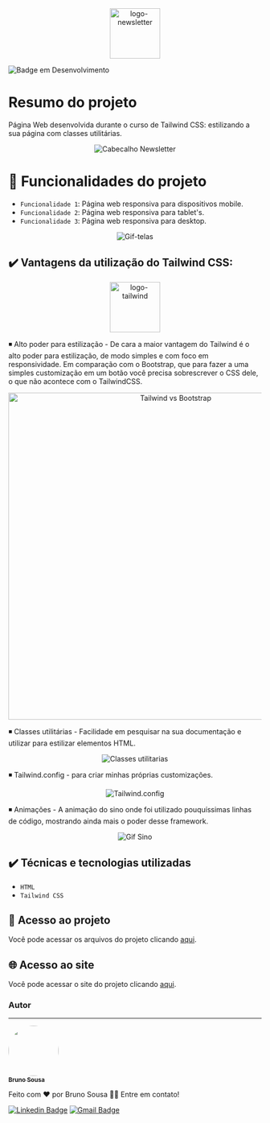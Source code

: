 <div align="center">

<img src="https://github.com/brunornsousa92/aluranewsletter/assets/17336588/620810fe-5f41-423b-be36-1175a948ca1d" alt="logo-newsletter" width="100"/>

</div>

![Badge em Desenvolvimento](https://img.shields.io/badge/STATUS-FINALIZADO-blue)

# Resumo do projeto
Página Web desenvolvida durante o curso de Tailwind CSS: estilizando a sua página com classes utilitárias.

<div align="center"> 

![Cabecalho Newsletter](https://github.com/brunornsousa92/aluranewsletter/assets/17336588/112a158e-c2f4-4894-ae68-c271ef61cff4)


</div>

# :hammer: Funcionalidades do projeto

- `Funcionalidade 1`: Página web responsiva para dispositivos mobile.
- `Funcionalidade 2`: Página web responsiva para tablet's.
- `Funcionalidade 3`: Página web responsiva para desktop.

<div align="center">

![Gif-telas](https://github.com/brunornsousa92/aluranewsletter/assets/17336588/6c3abb21-680e-47e5-b620-a64015138270)

</div>

## ✔️ Vantagens da utilização do Tailwind CSS:

<div align="center" >

<img src="https://github.com/brunornsousa92/aluranewsletter/assets/17336588/decfba20-1600-4418-9bc7-789d5b03363a" alt="logo-tailwind" width="100"/>

</div> 

◾ Alto poder para estilização - De cara a maior vantagem do Tailwind é o alto poder para estilização, de modo simples e com foco em responsividade. Em comparação com o Bootstrap, que para fazer a uma simples customização em um botão você precisa sobrescrever o CSS dele, o que não acontece com o TailwindCSS.

<div align="center" >

<img src="https://github.com/brunornsousa92/aluranewsletter/assets/17336588/c809b8b0-02d2-4b51-9f31-e53121484404" width="650" alt="Tailwind vs Bootstrap" >

</div> 

◾ Classes utilitárias - Facilidade em pesquisar na sua documentação e utilizar para estilizar elementos HTML.

<div align="center">

![Classes utilitarias](https://github.com/brunornsousa92/aluranewsletter/assets/17336588/49200033-121e-4ac1-8437-2998ccee3fce)

 
</div>

◾ Tailwind.config - para criar minhas próprias customizações.

<div align="center">

![Tailwind.config](https://github.com/brunornsousa92/aluranewsletter/assets/17336588/6a2cbc3a-5907-4c34-8d3d-32466e2cc296)
 
</div>

◾ Animações - A animação do sino onde foi utilizado pouquíssimas linhas de código, mostrando ainda mais o poder desse framework.

<div align="center">

![Gif Sino](https://github.com/brunornsousa92/aluranewsletter/assets/17336588/7ef9b838-06b3-46f3-adb6-c7d87bb0b2b5)
 
</div>



## ✔️ Técnicas e tecnologias utilizadas

- ``HTML``
- ``Tailwind CSS``

## 📁 Acesso ao projeto
Você pode acessar os arquivos do projeto clicando [aqui](https://github.com/brunornsousa92/aluranewsletter).

## :globe_with_meridians: Acesso ao site
Você pode acessar o site do projeto clicando [aqui](https://aluranewsletter-rouge-chi.vercel.app/).

### Autor
---

<a href="https://github.com/brunornsousa92">
 <img style="border-radius: 50%;" src="https://avatars.githubusercontent.com/u/17336588?v=4" width="100px;" alt=""/>
 <br />
 <sub><b>Bruno Sousa</b></sub></a>


Feito com ❤️ por Bruno Sousa 👋🏽 Entre em contato!

[![Linkedin Badge](https://img.shields.io/badge/-Bruno_Sousa-blue?style=flat-square&logo=Linkedin&logoColor=white&link=https://www.linkedin.com/in/brunornsousa/)](https://www.linkedin.com/in/brunornsousa/) 
[![Gmail Badge](https://img.shields.io/badge/-brunornsousa@gmail.com-c14438?style=flat-square&logo=Gmail&logoColor=white&link=mailto:brunornsousa@gmail.com)](mailto:brunornsousa@gmail.com)
